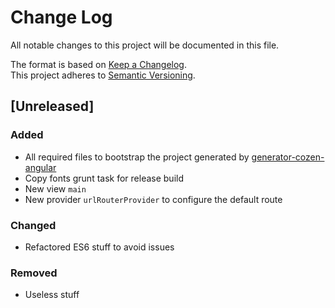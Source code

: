 # Change Log
All notable changes to this project will be documented in this file.

The format is based on [Keep a Changelog](http://keepachangelog.com/).  
This project adheres to [Semantic Versioning](http://semver.org/).

## [Unreleased]
### Added
- All required files to bootstrap the project generated by [generator-cozen-angular](https://github.com/C0ZEN/generator-cozen-angular)
- Copy fonts grunt task for release build
- New view `main`
- New provider `urlRouterProvider` to configure the default route

### Changed
- Refactored ES6 stuff to avoid issues

### Removed
- Useless stuff